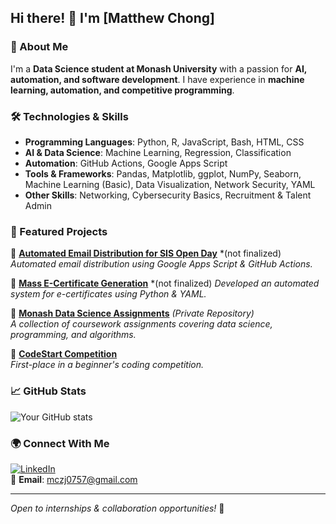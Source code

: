 ## Hi there! 👋 I'm [Matthew Chong]

### 🚀 About Me
I'm a **Data Science student at Monash University** with a passion for **AI, automation, and software development**. I have experience in **machine learning, automation, and competitive programming**. 

### 🛠️ Technologies & Skills
- **Programming Languages**: Python, R, JavaScript, Bash, HTML, CSS
- **AI & Data Science**: Machine Learning, Regression, Classification
- **Automation**: GitHub Actions, Google Apps Script
- **Tools & Frameworks**: Pandas, Matplotlib, ggplot, NumPy, Seaborn, Machine Learning (Basic), Data Visualization, Network Security, YAML 
- **Other Skills**: Networking, Cybersecurity Basics, Recruitment & Talent Admin

### 📌 Featured Projects
🔹 **[Automated Email Distribution for SIS Open Day](https://github.com/matt0757/sis-open-day-email-automation)**  *(not finalized)
_Automated email distribution using Google Apps Script & GitHub Actions._

🔹 **[Mass E-Certificate Generation](https://github.com/matt0757/mass-e-cert-generator)**  *(not finalized)
_Developed an automated system for e-certificates using Python & YAML._

🔹 **[Monash Data Science Assignments](https://github.com/matt0757/Year1-Assignment)** *(Private Repository)*  
_A collection of coursework assignments covering data science, programming, and algorithms._

🔹 **[CodeStart Competition](https://github.com/matt0757/CodeStart2024)**  
_First-place in a beginner's coding competition._

### 📈 GitHub Stats
![Your GitHub stats](https://github-readme-stats.vercel.app/api?username=matt0757&show_icons=true&theme=synthwave)

### 🌍 Connect With Me
[![LinkedIn](https://img.shields.io/badge/LinkedIn-blue?logo=linkedin)](https://www.linkedin.com/in/MatthewChong0757/)  
📩 **Email**: mczj0757@gmail.com

---
*Open to internships & collaboration opportunities!* 🚀
